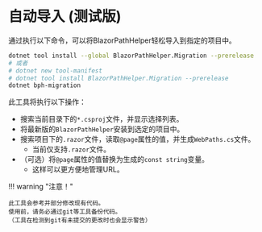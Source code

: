 # 自动导入 (测试版)
通过执行以下命令，可以将BlazorPathHelper轻松导入到指定的项目中。

```bash
dotnet tool install --global BlazorPathHelper.Migration --prerelease
# 或者
# dotnet new tool-manifest
# dotnet tool install BlazorPathHelper.Migration --prerelease
dotnet bph-migration
```

此工具将执行以下操作：

* 搜索当前目录下的`*.csproj`文件，并显示选择列表。
* 将最新版的`BlazorPathHelper`安装到选定的项目中。
* 搜索项目下的`.razor`文件，读取`@page`属性的值，并生成`WebPaths.cs`文件。
  * 当前仅支持`.razor`文件。
* （可选）将`@page`属性的值替换为生成的`const string`变量。
  * 这样可以更方便地管理URL。

!!! warning "注意！"

    此工具会参考并部分修改现有代码。
    使用前，请务必通过git等工具备份代码。
    （工具在检测到git有未提交的更改时也会显示警告）
